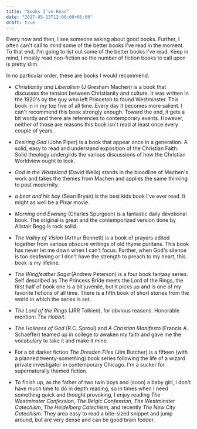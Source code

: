 ```yaml
---
title: "Books I've Read"
date: "2017-05-13T12:00:00+06:00"
draft: true
---
```


Every now and then, I see someone asking about good books. Further, I often can't call to mind some of the better books I've read in the moment. To that end, I'm going to list out some of the better books I've read. Keep in mind, I mostly read non-fiction so the number of fiction books to call upon is pretty slim.

In no particular order, these are books I would recommend.

  - *Christianity and Liberalism* (J Gresham Machen) is a book that discusses the tension between Christianity and culture. It was written in the 1920's by the guy who left Princeton to found Westminster. This book in in my top five of all time. Every day it becomes more salient. I can't recommend this book strongly enough. Toward the end, it gets a bit wordy and there are references to contemporary events. However, neither of those are reasons this book isn't read at least once every couple of years.

  - *Desiring God* (John Piper) is a book that appear once in a generation. A solid, easy to read and understand exposition of the Christian Faith. Solid theology undergirds the various discussions of how the Christian Worldview ought to look.

  - *God in the Wasteland* (David Wells) stands in the bloodline of Machen's work and takes the themes from Machen and applies the same thinking to post modernity.

  - *a bear and his boy* (Sean Bryan) is the best kids book I've ever read. It might as well be a Pixar movie.

  - *Morning and Evening* (Charles Spurgeon) is a fantastic daily devotional book. The original is great and the contemporized version done by Alistair Begg is rock solid.

  - *The Valley of Vision* (Arthur Bennett) is a book of prayers edited together from various obscure writings of old thyme puritans. This book has never let me down when I can't focus. Further, when God's silence is too deafening or I don't have the strength to preach to my heart, this book is my lifeline.

  - *The Wingfeather Saga* (Andrew Peterson) is a four book fantasy series. Self described as The Princess Bride meets the Lord of the Rings, the first half of book one is a bit juvenile, but it picks up and is one of my favorite fictions of all time. There is a fifth book of short stories from the world in which the series is set.

  - *The Lord of the Rings* (JRR Tolkien), for obvious reasons. Honorable mention: *The Hobbit*.

  - *The Holiness of God* (R.C. Sproul) and *A Christian Manifesto* (Francis A. Schaeffer) teamed up in college to awaken my faith and gave me the vocabulary to take it and make it mine.

  - For a bit darker fiction *The Dresden Files* (Jim Butcher) is a fifteen (with a planned twenty-something) book series following the life of a wizard private investigator in contemporary Chicago. I'm a sucker for supernaturally themed fiction.

  - To finish up, as the father of two twin boys and (soon) a baby girl, I don't have much time to do in depth reading, so in times when I need something quick and thought provoking, I enjoy reading *The Westminster Confession*, *The Belgic Confession*, *The Westminster Catechism*, *The Heidelberg Catechism*, and recently *The New City Catechism*. They area easy to read a bite-sized snippet and jump around, but are very dense and can be good brain fodder.
